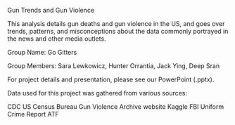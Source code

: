 Gun Trends and Gun Violence

This analysis details gun deaths and gun violence in the US, and goes over trends, patterns, and misconceptions about the data commonly portrayed in the news and other media outlets.

Group Name: Go Gitters

Group Members: Sara Lewkowicz, Hunter Orrantia, Jack Ying, Deep Sran

For project details and presentation, please see our PowerPoint (.pptx).

Data used for this project was gathered from various sources:

CDC
US Census Bureau
Gun Violence Archive website
Kaggle
FBI Uniform Crime Report
ATF
